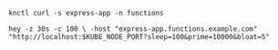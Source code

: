
`knctl curl -s express-app -n functions`

`hey -z 30s -c 100 \
-host "express-app.functions.example.com" "http://localhost:$KUBE_NODE_PORT?sleep=100&prime=10000&bloat=5"`